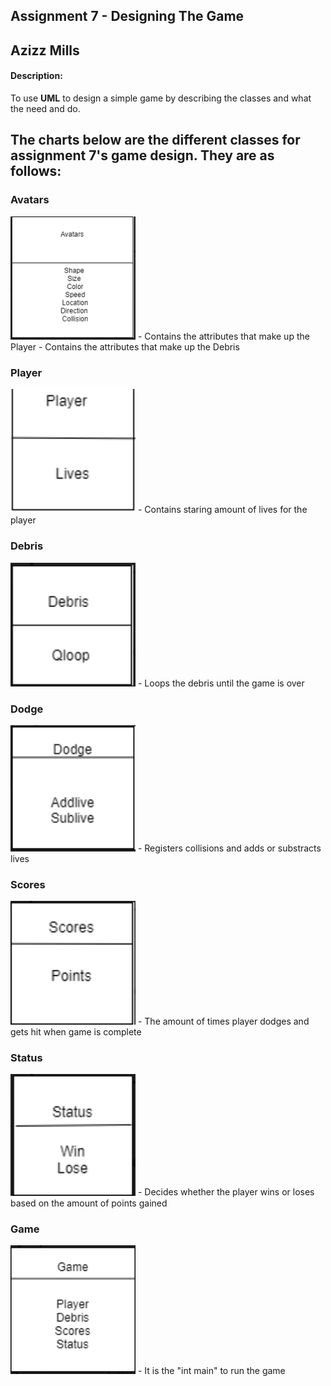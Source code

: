 ## Assignment 7 - Designing The Game

## Azizz Mills

#### Description:

To use **UML** to design a simple game by describing the classes and what the need and do.

## The charts below are the different classes for assignment 7's game design. They are as follows:

### Avatars
<img src= "Avatars.PNG" width="200">
- Contains the attributes that make up the Player 
- Contains the attributes that make up the Debris

### Player 
<img src= "Player.PNG" width="200">
- Contains staring amount of lives for the player

### Debris 
<img src= "Debris.PNG" width="200">
- Loops the debris until the game is over

### Dodge 
<img src= "Dodge.PNG" width="200">
- Registers collisions and adds or substracts lives

### Scores 
<img src= "Scores.PNG" width="200">
- The amount of times player dodges and gets hit when game is complete

### Status 
<img src= "Status.PNG" width="200">
- Decides whether the player wins or loses based on the amount of points gained

### Game
<img src= "Game.PNG" width="200">
- It is the "int main" to run the game

